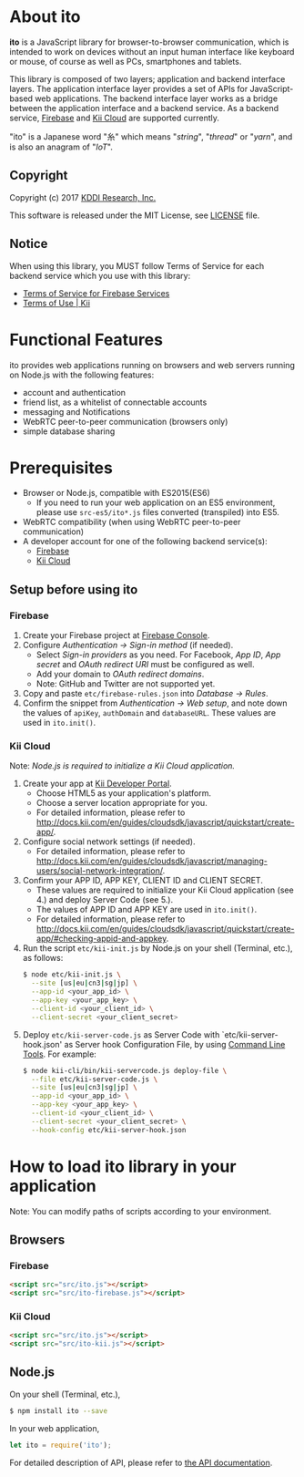 
# About **ito**

**ito** is a JavaScript library for browser-to-browser communication,
which is intended to work on devices without an input human interface
like keyboard or mouse, of course as well as PCs, smartphones and tablets.

This library is composed of two layers; application and backend interface layers.
The application interface layer provides a set of APIs for JavaScript-based
web applications. The backend interface layer works as a bridge between the
application interface and a backend service. As a backend service,
[Firebase](https://firebase.google.com) and [Kii Cloud](https://www.kii.com/)
are supported currently.

"ito" is a Japanese word "糸" which means "*string*", "*thread*" or "*yarn*",
and is also an anagram of "*IoT*". 

## Copyright

Copyright (c) 2017 [KDDI Research, Inc.](http://www.kddi-research.jp)

This software is released under the MIT License, see [LICENSE](LICENSE) file.

## Notice

When using this library, you MUST follow Terms of Service for each backend service
which you use with this library:

* [Terms of Service for Firebase Services](https://firebase.google.com/terms/)
* [Terms of Use | Kii](https://en.kii.com/terms/)

# Functional Features

ito provides web applications running on browsers and web servers running on
Node.js with the following features:

* account and authentication
* friend list, as a whitelist of connectable accounts
* messaging and Notifications
* WebRTC peer-to-peer communication (browsers only)
* simple database sharing

# Prerequisites

* Browser or Node.js, compatible with ES2015(ES6)
  * If you need to run your web application on an ES5 environment,
  please use `src-es5/ito*.js` files converted (transpiled) into ES5.
* WebRTC compatibility (when using WebRTC peer-to-peer communication)
* A developer account for one of the following backend service(s):
  * [Firebase](https://firebase.google.com)
  * [Kii Cloud](https://www.kii.com)

## Setup before using ito

### Firebase

1. Create your Firebase project at [Firebase Console](https://console.firebase.google.com).
2. Configure *Authentication -> Sign-in method* (if needed).
    * Select *Sign-in providers* as you need.
    For Facebook, *App ID*, *App secret* and *OAuth redirect URI* must be
    configured as well.
    * Add your domain to *OAuth redirect domains*.
    * Note: GitHub and Twitter are not supported yet.
3. Copy and paste `etc/firebase-rules.json` into *Database -> Rules*.
4. Confirm the snippet from *Authentication -> Web setup*, and note down
    the values of `apiKey`, `authDomain` and `databaseURL`. These values are
    used in `ito.init()`.

### Kii Cloud

Note: *Node.js is required to initialize a Kii Cloud application.*

1. Create your app at [Kii Developer Portal](https://developer.kii.com).
    * Choose HTML5 as your application's platform.
    * Choose a server location appropriate for you.
    * For detailed information, please refer to 
    http://docs.kii.com/en/guides/cloudsdk/javascript/quickstart/create-app/.
2. Configure social network settings (if needed).
    * For detailed information, please refer to
    http://docs.kii.com/en/guides/cloudsdk/javascript/managing-users/social-network-integration/.
3. Confirm your APP ID, APP KEY, CLIENT ID and CLIENT SECRET.
    * These values are required to initialize your Kii Cloud application (see 4.) and
    deploy Server Code (see 5.).
    * The values of APP ID and APP KEY are used in `ito.init()`.
    * For detailed information, please refer to
    http://docs.kii.com/en/guides/cloudsdk/javascript/quickstart/create-app/#checking-appid-and-appkey.
4. Run the script `etc/kii-init.js` by Node.js on your shell (Terminal, etc.), as follows:
    ```bash
    $ node etc/kii-init.js \
      --site [us|eu|cn3|sg|jp] \
      --app-id <your_app_id> \
      --app-key <your_app_key> \
      --client-id <your_client_id> \
      --client-secret <your_client_secret>
    ```
5. Deploy `etc/kii-server-code.js` as Server Code with `etc/kii-server-hook.json' as Server hook
    Configuration File, by using
    [Command Line Tools](http://docs.kii.com/en/guides/commandlinetools/). For example:
    ```bash
    $ node kii-cli/bin/kii-servercode.js deploy-file \
      --file etc/kii-server-code.js \
      --site [us|eu|cn3|sg|jp] \
      --app-id <your_app_id> \
      --app-key <your_app_key> \
      --client-id <your_client_id> \
      --client-secret <your_client_secret> \
      --hook-config etc/kii-server-hook.json
    ```

# How to load **ito** library in your application

Note: You can modify paths of scripts according to your environment.

## Browsers

### Firebase

```html
<script src="src/ito.js"></script>
<script src="src/ito-firebase.js"></script>
```

### Kii Cloud

```html
<script src="src/ito.js"></script>
<script src="src/ito-kii.js"></script>
```

## Node.js

On your shell (Terminal, etc.),

```bash
$ npm install ito --save
```

In your web application,

```js
let ito = require('ito');
```

For detailed description of API, please refer to [the API documentation](API.md).